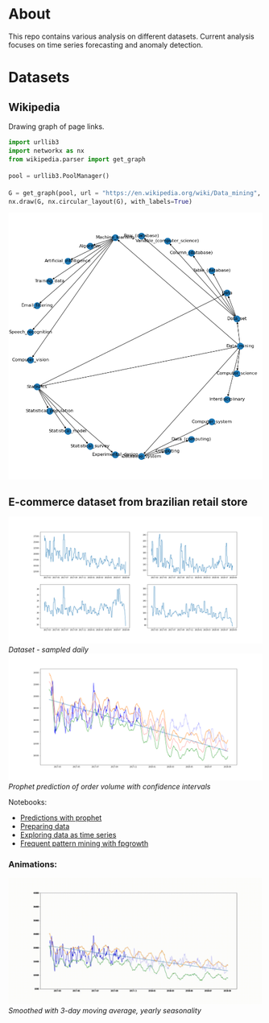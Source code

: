 # About
This repo contains various analysis on different datasets. Current analysis 
focuses on time series forecasting and anomaly detection.

# Datasets
## Wikipedia
Drawing graph of page links.

```python
import urllib3
import networkx as nx
from wikipedia.parser import get_graph

pool = urllib3.PoolManager()

G = get_graph(pool, url = "https://en.wikipedia.org/wiki/Data_mining", deep=1)
nx.draw(G, nx.circular_layout(G), with_labels=True)
```
![Data mining graph](wikipedia/img/Data_science_page.png)

## E-commerce dataset from brazilian retail store
![Predictions](e_commerce/img/dataset.png)
*Dataset - sampled daily*
![Prophet](e_commerce/img/prophet.png)
*Prophet prediction of order volume with confidence intervals*

Notebooks:
- [Predictions with prophet](e_commerce/Prophet.ipynb)
- [Preparing data](e_commerce/e-commerce-anomaly-detection.ipynb)
- [Exploring data as time series](e_commerce/e-commerce-time-series.ipynb)
- [Frequent pattern mining with fpgrowth](e_commerce/e-commerce-frequent-pattern-mining.ipynb)
 
### Animations:
![](e_commerce/img/prophet_ma3.gif)
*Smoothed with 3-day moving average, yearly seasonality*
